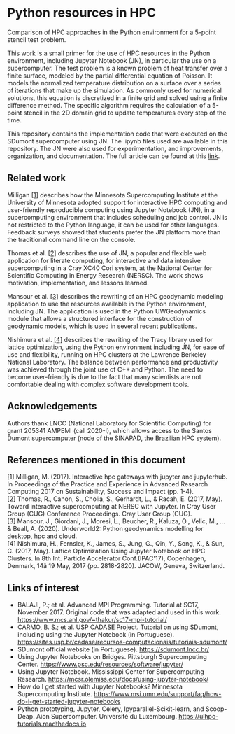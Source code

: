 # Python resources in HPC

Comparison of HPC approaches in the Python environment for a 5-point stencil test problem.

This work is a small primer for the use of HPC resources in the Python environment, including Jupyter Notebook (JN), in particular the use on a supercomputer. The test problem is a known problem of heat transfer over a finite surface, modeled by the partial differential equation of Poisson. It models the normalized temperature distribution on a surface over a series of iterations that make up the simulation. As commonly used for numerical solutions, this equation is discretized in a finite grid and solved using a finite difference method. The specific algorithm requires the calculation of a 5-point stencil in the 2D domain grid to update temperatures every step of the time.

This repository contains the implementation code that were executed on the SDumont supercomputer using JN. The .ipynb files used are available in this repository. The JN were also used for experimentation, and improvements, organization, and  documentation. The full article can be found at this [link](http://doi.org/10.5753/bresci.2021.15786).


## Related work

Milligan [[1]](#1) describes how the Minnesota Supercomputing Institute at the University of Minnesota adopted support for interactive HPC computing and user-friendly reproducible computing using Jupyter Notebook (JN), in a supercomputing environment that includes scheduling and job control. JN is not restricted to the Python language, it can be used for other languages. Feedback surveys showed that students prefer the JN platform more than the traditional command line on the console.

Thomas et al. [[2]](#2) describes the use of JN, a popular and flexible web application for literate computing, for interactive and data intensive supercomputing in a Cray XC40 Cori system, at the National Center for Scientific Computing in Energy Research (NERSC). The work shows motivation, implementation, and lessons learned.

Mansour et al. [[3]](#3) describes the rewriting of an HPC geodynamic modeling application to use the resources available in the Python environment, including JN. The application is used in the Python UWGeodynamics module that allows a structured interface for the construction of geodynamic models, which is used in several recent publications.

Nishimura et al. [[4]](#4) describes the rewriting of the Tracy library used for lattice optimization, using the Python environment including JN, for ease of use and flexibility, running on HPC clusters at the Lawrence Berkeley National Laboratory. The balance between performance and productivity was achieved through the joint use of C++ and Python. The need to become user-friendly is due to the fact that many scientists are not comfortable dealing with complex software development tools.


## Acknowledgements

Authors thank LNCC (National Laboratory for Scientific Computing) for grant 205341 AMPEMI (call 2020-I), which allows access to the Santos Dumont supercomputer (node of the SINAPAD, the Brazilian HPC system).


## References mentioned in this document

<div id="1">[1] Milligan, M. (2017). Interactive hpc gateways with jupyter and jupyterhub. In Proceedings of the Practice and Experience in Advanced Research Computing 2017 on Sustainability, Success and Impact (pp. 1-4). </div>
<div id="2">[2] Thomas, R., Canon, S., Cholia, S., Gerhardt, L., & Racah, E. (2017, May). Toward interactive supercomputing at NERSC with Jupyter. In Cray User Group (CUG) Conference Proceedings. Cray User Group (CUG). </div>
<div id="3">[3] Mansour, J., Giordani, J., Moresi, L., Beucher, R., Kaluza, O., Velic, M., ... & Beall, A. (2020). Underworld2: Python geodynamics modelling for desktop, hpc and cloud. </div>
<div id="4">[4] Nishimura, H., Fernsler, K., James, S., Jung, G., Qin, Y., Song, K., & Sun, C. (2017, May). Lattice Optimization Using Jupyter Notebook on HPC Clusters. In 8th Int. Particle Accelerator Conf.(IPAC'17), Copenhagen, Denmark, 14â 19 May, 2017 (pp. 2818-2820). JACOW, Geneva, Switzerland. </div>


## Links of interest

* BALAJI, P.; et al. Advanced MPI Programming. Tutorial at SC17, November 2017. Original code that was adapted and used in this work. https://www.mcs.anl.gov/~thakur/sc17-mpi-tutorial/
* CARMO, B. S.; et al. USP CADASE Project. Tutorial on using SDumont, including using the Jupyter Notebook (in Portuguese). https://sites.usp.br/cadase/recursos-computacionais/tutoriais-sdumont/
* SDumont official website (in Portuguese). https://sdumont.lncc.br/
* Using Jupyter Notebooks on Bridges. Pittsburgh Supercomputing Center. https://www.psc.edu/resources/software/jupyter/
* Using Jupyter Notebook. Mississippi Center for Supercomputing Research. https://mcsr.olemiss.edu/docs/using-jupyter-notebook/
* How do I get started with Jupyter Notebooks? Minnesota Supercomputing Institute. https://www.msi.umn.edu/support/faq/how-do-i-get-started-jupyter-notebooks
* Python prototyping, Jupyter, Celery, Ipyparallel-Scikit-learn, and Scoop-Deap. Aion Supercomputer. Université du Luxembourg. https://ulhpc-tutorials.readthedocs.io
